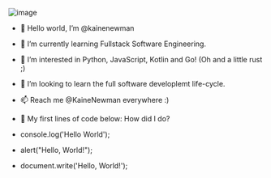 
![image](https://user-images.githubusercontent.com/84067506/189904424-feeb4665-9b1a-4625-afec-572c01217b0a.png)








- 👋 Hello world, I’m @kainenewman

- 👀 I’m currently learning Fullstack Software Engineering.

- 🌱 I’m interested in Python, JavaScript, Kotlin and Go! (Oh and a little rust ;)

- 💞️ I’m looking to learn the full software developlemt life-cycle.

- 📫 Reach me @KaineNewman everywhere :)

- 🔨 My first lines of code below: How did I do?

- console.log('Hello World');

- alert("Hello, World!");

- document.write('Hello, World!');

